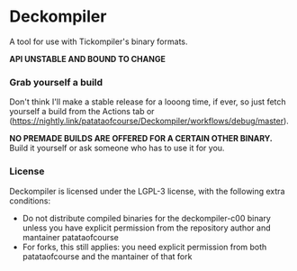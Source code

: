 # Deckompiler
A tool for use with Tickompiler's binary formats.

**API UNSTABLE AND BOUND TO CHANGE**

### Grab yourself a build
Don't think I'll make a stable release for a looong time, if ever, so just fetch yourself a build from the Actions tab or (https://nightly.link/patataofcourse/Deckompiler/workflows/debug/master).

**NO PREMADE BUILDS ARE OFFERED FOR A CERTAIN OTHER BINARY.** Build it yourself or ask someone who has to use it for you.

### License
Deckompiler is licensed under the LGPL-3 license, with the following extra conditions:
- Do not distribute compiled binaries for the deckompiler-c00 binary unless you have explicit permission from the repository author and mantainer patataofcourse
- For forks, this still applies: you need explicit permission from both patataofcourse and the mantainer of that fork
